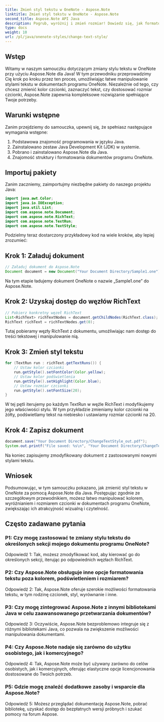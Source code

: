 ```yaml
---
title: Zmień styl tekstu w OneNote - Aspose.Note
linktitle: Zmień styl tekstu w OneNote - Aspose.Note
second_title: Aspose.Note API Java
description: Pogrub, wyróżnij i zmień rozmiar! Dowiedz się, jak formatować tekst w dokumentach OneNote za pomocą Aspose.Note. Zawiera przewodnik krok po kroku i kod! #OneNote #Java #Aspose
type: docs
weight: 10
url: /pl/java/onenote-styles/change-text-style/
---
```

## Wstęp

Witamy w naszym samouczku dotyczącym zmiany stylu tekstu w OneNote przy użyciu Aspose.Note dla Java! W tym przewodniku przeprowadzimy Cię krok po kroku przez ten proces, umożliwiając łatwe manipulowanie stylami tekstu w dokumentach programu OneNote. Niezależnie od tego, czy chcesz zmienić kolor czcionki, zaznaczyć tekst, czy dostosować rozmiar czcionki, Aspose.Note zapewnia kompleksowe rozwiązanie spełniające Twoje potrzeby.

## Warunki wstępne

Zanim przejdziemy do samouczka, upewnij się, że spełniasz następujące wymagania wstępne:

1. Podstawowa znajomość programowania w języku Java.
2. Zainstalowano zestaw Java Development Kit (JDK) w systemie.
3. Pobrano i zainstalowano Aspose.Note dla Java.
4. Znajomość struktury i formatowania dokumentów programu OneNote.

## Importuj pakiety

Zanim zaczniemy, zaimportujmy niezbędne pakiety do naszego projektu Java:

```java
import java.awt.Color;
import java.io.IOException;
import java.util.List;
import com.aspose.note.Document;
import com.aspose.note.RichText;
import com.aspose.note.TextRun;
import com.aspose.note.TextStyle;
```

Podzielmy teraz dostarczony przykładowy kod na wiele kroków, aby lepiej zrozumieć:

## Krok 1: Załaduj dokument

```java
// Załaduj dokument do Aspose.Note
Document document = new Document("Your Document Directory/Sample1.one");
```

Na tym etapie ładujemy dokument OneNote o nazwie „Sample1.one” do Aspose.Note.

## Krok 2: Uzyskaj dostęp do węzłów RichText

```java
// Pobierz konkretny węzeł RichText
List<RichText> richTextNodes = document.getChildNodes(RichText.class);
RichText richText = richTextNodes.get(0);
```

Tutaj pobieramy węzły RichText z dokumentu, umożliwiając nam dostęp do treści tekstowej i manipulowanie nią.

## Krok 3: Zmień styl tekstu

```java
for (TextRun run : richText.getTextRuns()) {
    // Ustaw kolor czcionki
    run.getStyle().setFontColor(Color.yellow);
    // Ustaw kolor podświetlenia
    run.getStyle().setHighlight(Color.blue);
    // Ustaw rozmiar czcionki
    run.getStyle().setFontSize(20);
}
```

W tej pętli iterujemy po każdym TextRun w węźle RichText i modyfikujemy jego właściwości stylu. W tym przykładzie zmieniamy kolor czcionki na żółty, podświetlamy tekst na niebiesko i ustawiamy rozmiar czcionki na 20.

## Krok 4: Zapisz dokument

```java
document.save("Your Document Directory/ChangeTextStyle_out.pdf");
System.out.printf("File saved: %s\n", "Your Document Directory/ChangeTextStyle_out.pdf");
```

Na koniec zapisujemy zmodyfikowany dokument z zastosowanymi nowymi stylami tekstu.

## Wniosek

Podsumowując, w tym samouczku pokazano, jak zmienić styl tekstu w OneNote za pomocą Aspose.Note dla Java. Postępując zgodnie ze szczegółowym przewodnikiem, możesz łatwo manipulować kolorem, wyróżnianiem i rozmiarem czcionki w dokumentach programu OneNote, zwiększając ich atrakcyjność wizualną i czytelność.

## Często zadawane pytania

### P1: Czy mogę zastosować te zmiany stylu tekstu do określonych sekcji mojego dokumentu programu OneNote?

Odpowiedź 1: Tak, możesz zmodyfikować kod, aby kierować go do określonych sekcji, iterując po odpowiednich węzłach RichText.

### P2: Czy Aspose.Note obsługuje inne opcje formatowania tekstu poza kolorem, podświetleniem i rozmiarem?

Odpowiedź 2: Tak, Aspose.Note oferuje szerokie możliwości formatowania tekstu, w tym rodzinę czcionek, styl, wyrównanie i inne.

### P3: Czy mogę zintegrować Aspose.Note z innymi bibliotekami Java w celu zaawansowanego przetwarzania dokumentów?

Odpowiedź 3: Oczywiście, Aspose.Note bezproblemowo integruje się z różnymi bibliotekami Java, co pozwala na zwiększenie możliwości manipulowania dokumentami.

### P4: Czy Aspose.Note nadaje się zarówno do użytku osobistego, jak i komercyjnego?

Odpowiedź 4: Tak, Aspose.Note może być używany zarówno do celów osobistych, jak i komercyjnych, oferując elastyczne opcje licencjonowania dostosowane do Twoich potrzeb.

### P5: Gdzie mogę znaleźć dodatkowe zasoby i wsparcie dla Aspose.Note?

Odpowiedź 5: Możesz przeglądać dokumentację Aspose.Note, pobrać bibliotekę, uzyskać dostęp do bezpłatnych wersji próbnych i szukać pomocy na forum Aspose.